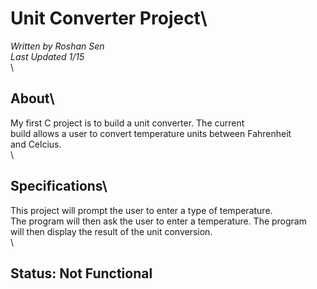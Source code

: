 # **Unit Converter Project**\
*Written by Roshan Sen*\
*Last Updated 1/15*\
\
## **About**\
My first C project is to build a unit converter. The current\
build allows a user to convert temperature units between Fahrenheit\
and Celcius.\
\
## **Specifications**\
This project will prompt the user to enter a type of temperature.\
The program will then ask the user to enter a temperature. The program\
will then display the result of the unit conversion.\
\
## **Status**: Not Functional

